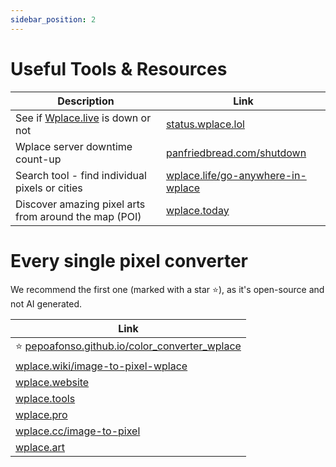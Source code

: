 ```yaml
---
sidebar_position: 2
---
```


# Useful Tools & Resources

| Description | Link |
|-------------|------|
| See if [Wplace.live](https://wplace.live) is down or not | [status.wplace.lol](https://status.wplace.lol/) |
| Wplace server downtime count-up | [panfriedbread.com/shutdown](https://panfriedbread.com/shutdown) |
| Search tool - find individual pixels or cities | [wplace.life/go-anywhere-in-wplace](https://wplace.life/go-anywhere-in-wplace) |
| Discover amazing pixel arts from around the map (POI) | [wplace.today](https://wplace.today/)

# Every single pixel converter
We recommend the first one (marked with a star ⭐), as it's open-source and not AI generated.

| Link |
|------|
| ⭐ [pepoafonso.github.io/color_converter_wplace](https://pepoafonso.github.io/color_converter_wplace/) |
| [wplace.wiki/image-to-pixel-wplace](https://www.wplace.wiki/image-to-pixel-wplace) |
| [wplace.website](https://wplace.website/) |
| [wplace.tools](https://wplace.tools/) |
| [wplace.pro](https://www.wplace.pro/) |
| [wplace.cc/image-to-pixel](https://wplace.cc/image-to-pixel) |
| [wplace.art](https://wplace.art/) |

<!-- | <center>?/10</center> | | []() | -->